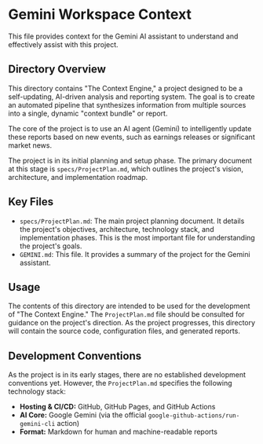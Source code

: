 # Gemini Workspace Context

This file provides context for the Gemini AI assistant to understand and effectively assist with this project.

## Directory Overview

This directory contains "The Context Engine," a project designed to be a self-updating, AI-driven analysis and reporting system. The goal is to create an automated pipeline that synthesizes information from multiple sources into a single, dynamic "context bundle" or report.

The core of the project is to use an AI agent (Gemini) to intelligently update these reports based on new events, such as earnings releases or significant market news.

The project is in its initial planning and setup phase. The primary document at this stage is `specs/ProjectPlan.md`, which outlines the project's vision, architecture, and implementation roadmap.

## Key Files

*   `specs/ProjectPlan.md`: The main project planning document. It details the project's objectives, architecture, technology stack, and implementation phases. This is the most important file for understanding the project's goals.
*   `GEMINI.md`: This file. It provides a summary of the project for the Gemini assistant.

## Usage

The contents of this directory are intended to be used for the development of "The Context Engine." The `ProjectPlan.md` file should be consulted for guidance on the project's direction. As the project progresses, this directory will contain the source code, configuration files, and generated reports.

## Development Conventions

As the project is in its early stages, there are no established development conventions yet. However, the `ProjectPlan.md` specifies the following technology stack:

*   **Hosting & CI/CD:** GitHub, GitHub Pages, and GitHub Actions
*   **AI Core:** Google Gemini (via the official `google-github-actions/run-gemini-cli` action)
*   **Format:** Markdown for human and machine-readable reports
